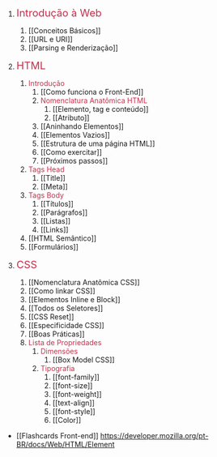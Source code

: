 1. <big><big><span style="color:#C82F4B">Introdução à Web</span></big></big>
	1. [[Conceitos Básicos]]
	2. [[URL e URI]]
	3. [[Parsing e Renderização]]

2. <big><big><span style="color:#C82F4B">HTML</span></big></big>
	1. <span style="color:#C82F4B">Introdução</span>
		1. [[Como funciona o Front-End]]
		2. <span style="color:#C82F4B">Nomenclatura Anatômica HTML</span>
			1. [[Elemento, tag e conteúdo]]
			2. [[Atributo]]
		3. [[Aninhando Elementos]]
		4. [[Elementos Vazios]]
		5. [[Estrutura de uma página HTML]]
		6. [[Como exercitar]]
		7. [[Próximos passos]]
	2. <span style="color:#C82F4B">Tags Head</span>
		1. [[Title]]
		2. [[Meta]]
	3. <span style="color:#C82F4B">Tags Body</span>
		1. [[Títulos]]
		2. [[Parágrafos]]
		3. [[Listas]]
		4. [[Links]]
	4. [[HTML Semântico]]
	5. [[Formulários]]

3. <big><big><span style="color:#C82F4B">CSS</span></big></big>
	1. [[Nomenclatura Anatômica CSS]]
	2. [[Como linkar CSS]]
	3. [[Elementos Inline e Block]]
	4. [[Todos os Seletores]]
	5. [[CSS Reset]]
	6. [[Especificidade CSS]]
	7. [[Boas Práticas]]
	8. <span style="color:#C82F4B">Lista de Propriedades</span>
		1. <span style="color:#C82F4B">Dimensões</span>
			1. [[Box Model CSS]]
		2.  <span style="color:#C82F4B">Tipografia</span>
			1. [[font-family]]
			2. [[font-size]]
			3. [[font-weight]]
			4. [[text-align]]
			5. [[font-style]]
			6. [[Color]]


- [[Flashcards Front-end]]
https://developer.mozilla.org/pt-BR/docs/Web/HTML/Element